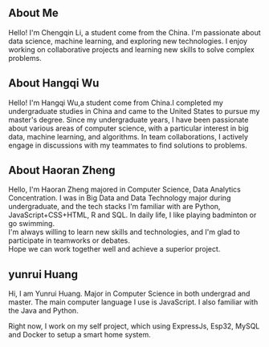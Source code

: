 ## About Me
Hello! I'm Chengqin Li, a student come from the China. I'm passionate about data science, machine learning, and exploring new technologies. I enjoy working on collaborative projects and learning new skills to solve complex problems.

## About Hangqi Wu
Hello! I'm Hangqi Wu,a student come from China.I completed my undergraduate studies in China and came to the United States to pursue my master's degree. Since my undergraduate years, I have been passionate about various areas of computer science, with a particular interest in big data, machine learning, and algorithms. In team collaborations, I actively engage in discussions with my teammates to find solutions to problems.

## About Haoran Zheng
Hello, I'm Haoran Zheng majored in Computer Science, Data Analytics Concentration. I was in Big Data and Data Technology major during undergraduate,  and the tech stacks I'm familiar with are Python, JavaScript+CSS+HTML, R and SQL. In daily life, I like playing badminton or go swimming.  
I'm always willing to learn new skills and technologies, and I'm glad to participate in teamworks or debates.  
Hope we can work together well and achieve a superior project.  

## yunrui Huang

Hi, I am Yunrui Huang. Major in Computer Science in both undergrad and master. The main computer language I use is JavaScript. I also familiar with the Java and Python.

Right now, I work on my self project, which using ExpressJs, Esp32, MySQL and Docker to setup a smart home system.